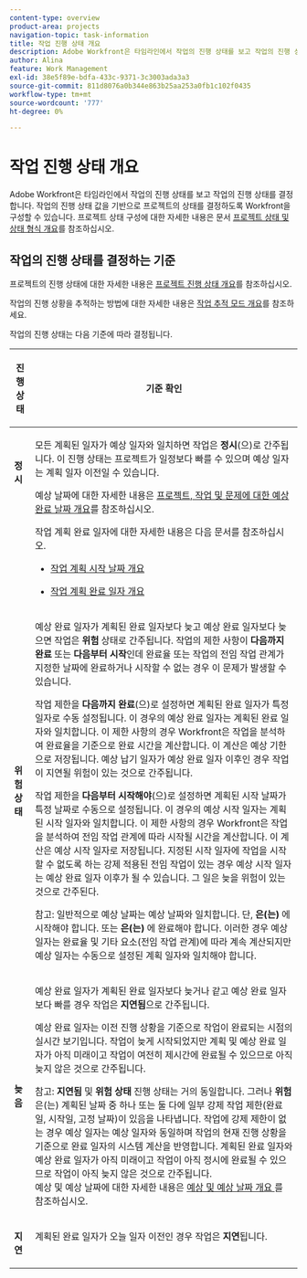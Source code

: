 ```yaml
---
content-type: overview
product-area: projects
navigation-topic: task-information
title: 작업 진행 상태 개요
description: Adobe Workfront은 타임라인에서 작업의 진행 상태를 보고 작업의 진행 상태를 결정합니다. 작업의 진행 상태 값을 기반으로 프로젝트의 상태를 결정하도록 Workfront을 구성할 수 있습니다. 프로젝트 상태 구성에 대한 자세한 내용은 프로젝트 상태 및 상태 유형 개요 문서를 참조하십시오.
author: Alina
feature: Work Management
exl-id: 38e5f89e-bdfa-433c-9371-3c3003ada3a3
source-git-commit: 811d8076a0b344e863b25aa253a0fb1c102f0435
workflow-type: tm+mt
source-wordcount: '777'
ht-degree: 0%

---
```


# 작업 진행 상태 개요

<!-- Audited: 1/2024 -->

Adobe Workfront은 타임라인에서 작업의 진행 상태를 보고 작업의 진행 상태를 결정합니다. 작업의 진행 상태 값을 기반으로 프로젝트의 상태를 결정하도록 Workfront을 구성할 수 있습니다. 프로젝트 상태 구성에 대한 자세한 내용은 문서 [프로젝트 상태 및 상태 형식 개요](../../../manage-work/projects/manage-projects/project-condition-and-condition-type.md)를 참조하십시오.

## 작업의 진행 상태를 결정하는 기준

프로젝트의 진행 상태에 대한 자세한 내용은 [프로젝트 진행 상태 개요](../../../manage-work/projects/planning-a-project/project-progress-status.md)를 참조하십시오.

작업의 진행 상황을 추적하는 방법에 대한 자세한 내용은 [작업 추적 모드 개요](../../../manage-work/tasks/task-information/task-tracking-mode.md)를 참조하세요.

작업의 진행 상태는 다음 기준에 따라 결정됩니다.

<table> 
 <col> 
 <col> 
 <thead> 
  <tr> 
   <th> <p><strong>진행 상태</strong> </p> </th> 
   <th> <p><strong>기준 확인</strong> </p> </th> 
  </tr> 
 </thead> 
 <tbody> 
  <tr valign="top"> 
   <td scope="col"> <p> </p> <p><strong>정시</strong> </p> </td> 
   <td scope="col"> <p>모든 계획된 일자가 예상 일자와 일치하면 작업은 <strong>정시</strong>(으)로 간주됩니다. 이 진행 상태는 프로젝트가 일정보다 빠를 수 있으며 예상 일자는 계획 일자 이전일 수 있습니다.</p> <p>예상 날짜에 대한 자세한 내용은 <a href="../../../manage-work/projects/planning-a-project/project-projected-completion-date.md" class="MCXref xref">프로젝트, 작업 및 문제에 대한 예상 완료 날짜 개요</a>를 참조하십시오.</p> <p>작업 계획 완료 일자에 대한 자세한 내용은 다음 문서를 참조하십시오.</p> 
    <ul> 
     <li> <p><a href="../../../manage-work/tasks/task-information/task-planned-start-date.md" class="MCXref xref">작업 계획 시작 날짜 개요</a> </p> </li> 
     <li> <p><a href="../../../manage-work/tasks/task-information/task-planned-completion-date.md" class="MCXref xref">작업 계획 완료 일자 개요</a> </p> </li> 
    </ul> </td> 
  </tr> 
  <tr> 
   <td><p></p> <p><strong>위험 상태</strong> </p> </td> 
   <td><p>예상 완료 일자가 계획된 완료 일자보다 늦고 예상 완료 일자보다 늦으면 작업은 <strong>위험</strong> 상태로 간주됩니다. 작업의 제한 사항이 <strong>다음까지 완료</strong> 또는 <strong>다음부터 시작</strong>인데 완료율 또는 작업의 전임 작업 관계가 지정한 날짜에 완료하거나 시작할 수 없는 경우 이 문제가 발생할 수 있습니다. </p><p> 작업 제한을 <strong>다음까지 완료</strong>(으)로 설정하면 계획된 완료 일자가 특정 일자로 수동 설정됩니다. 이 경우의 예상 완료 일자는 계획된 완료 일자와 일치합니다. 이 제한 사항의 경우 Workfront은 작업을 분석하여 완료율을 기준으로 완료 시간을 계산합니다. 이 계산은 예상 기한으로 저장됩니다. 예상 납기 일자가 예상 완료 일자 이후인 경우 작업이 지연될 위험이 있는 것으로 간주됩니다. </p> <p> 작업 제한을 <strong>다음부터 시작해야</strong>(으)로 설정하면 계획된 시작 날짜가 특정 날짜로 수동으로 설정됩니다. 이 경우의 예상 시작 일자는 계획된 시작 일자와 일치합니다. 이 제한 사항의 경우 Workfront은 작업을 분석하여 전임 작업 관계에 따라 시작될 시간을 계산합니다. 이 계산은 예상 시작 일자로 저장됩니다. 지정된 시작 일자에 작업을 시작할 수 없도록 하는 강제 적용된 전임 작업이 있는 경우 예상 시작 일자는 예상 완료 일자 이후가 될 수 있습니다. 그 일은 늦을 위험이 있는 것으로 간주된다. </p> <p>참고: 일반적으로 예상 날짜는 예상 날짜와 일치합니다. 단, <strong>은(는) </strong>에 시작해야 합니다. 또는 <strong>은(는) </strong>에 완료해야 합니다. 이러한 경우 예상 일자는 완료율 및 기타 요소(전임 작업 관계)에 따라 계속 계산되지만 예상 일자는 수동으로 설정된 계획 일자와 일치해야 합니다.</p> </td> 
  </tr> 
  <tr> 
   <td> <p><strong>늦음</strong> </p> </td> 
   <td> <p>예상 완료 일자가 계획된 완료 일자보다 늦거나 같고 예상 완료 일자보다 빠를 경우 작업은 <strong>지연됨</strong>으로 간주됩니다.</p> <p>예상 완료 일자는 이전 진행 상황을 기준으로 작업이 완료되는 시점의 실시간 보기입니다. 작업이 늦게 시작되었지만 계획 및 예상 완료 일자가 아직 미래이고 작업이 여전히 제시간에 완료될 수 있으므로 아직 늦지 않은 것으로 간주됩니다.</p> <p>참고: <strong>지연됨</strong> 및 <strong>위험 상태</strong> 진행 상태는 거의 동일합니다. 그러나 <strong>위험</strong>은(는) 계획된 날짜 중 하나 또는 둘 다에 일부 강제 작업 제한(완료일, 시작일, 고정 날짜)이 있음을 나타냅니다. 작업에 강제 제한이 없는 경우 예상 일자는 예상 일자와 동일하며 작업의 현재 진행 상황을 기준으로 완료 일자의 시스템 계산을 반영합니다. 계획된 완료 일자와 예상 완료 일자가 아직 미래이고 작업이 아직 정시에 완료될 수 있으므로 작업이 아직 늦지 않은 것으로 간주됩니다.<br>예상 및 예상 날짜에 대한 자세한 내용은 <a href="../../../manage-work/tasks/task-information/differentiate-projected-estimated-dates.md" class="MCXref xref">예상 및 예상 날짜 개요 </a>를 참조하십시오.</p> </td> 
  </tr> 
  <tr valign="top"> 
   <td> <p><strong>지연</strong> </p> </td> 
   <td> <p>계획된 완료 일자가 오늘 일자 이전인 경우 작업은 <strong>지연</strong>됩니다.<br></p> </td> 
  </tr> 
 </tbody> 
</table>

<!--hiding this because some users find the images confusing, as they don't really show the dates mentioned in the descriptions above. Keep the pictures though, in case some users will complain that we hid them. 

## How task Progress Status updates over time

The different date types in our projects tell us how tasks are progressing over time:

* On Time

  ![](assets/on-time-progress-status-350x233.png)

* At Risk

  ![](assets/at-risk-progress-status-350x233.png)

* Behind

  ![](assets/behind-progress-status-350x233.png)

* Late

  ![](assets/late-progress-status-350x233.png)

-->